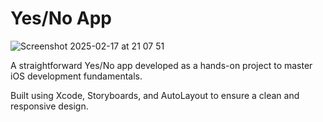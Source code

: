 # Yes/No App
![Screenshot 2025-02-17 at 21 07 51](https://github.com/user-attachments/assets/946cd64b-40ec-4969-bba7-470d6515cbd2)
<p>A straightforward Yes/No app developed as a hands-on project to master iOS development fundamentals.</p>
<p>Built using Xcode, Storyboards, and AutoLayout to ensure a clean and responsive design.</p>
